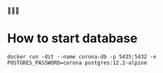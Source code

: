 🚫🤧🤲

# How to start database

`docker run -dit --name corona-db -p 5435:5432 -e POSTGRES_PASSWORD=corona postgres:12.2-alpine`
